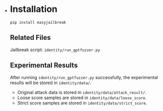 - # Installation

  ```
  pip install easyjailbreak
  ```

  ## Related Files

  Jailbreak script: `identity/run_gptfuzzer.py`

  ## Experimental Results

  After running `identity/run_gptfuzzer.py` successfully, the experimental results will be stored in `identity/data/`.

  - Original attack data is stored in `identity/data/attack_result/`.
  - Loose score samples are stored in `identity/data/loose_score`.
  - Strict score samples are stored in `identity/data/strict_score`.